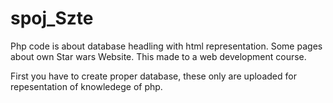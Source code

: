 # spoj_Szte

Php code is about database headling with html representation. Some pages about own Star wars Website. This made to a web development course.

First you have to create proper database, these only are uploaded for repesentation of knowledege of php.
